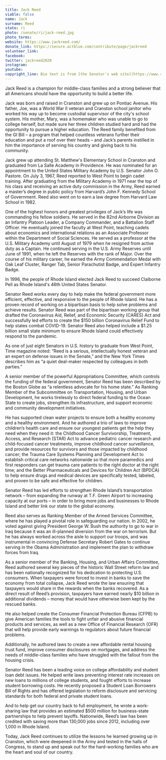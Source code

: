```yaml
---
title: Jack Reed
viable: false
name: Jack
surname: Reed
state: ri
photo: /senate/ri/jack-reed.jpg
photo_terms: 
website: https://www.jackreed.com/
donate_link: https://secure.actblue.com/contribute/page/jackreed
volunteer_link: 
facebook: 
twitter: jackreed2020
instagram: 
youtube: 
copyright_line: Bio text is from [the Senator's web site](https://www.reed.senate.gov/about/jacks-story).
---
```

Jack Reed is a champion for middle-class families and a strong believer that all Americans should have the opportunity to build a better life.

Jack was born and raised in Cranston and grew up on Pontiac Avenue.  His father, Joe, was a World War II veteran and Cranston school janitor who worked his way up to become custodial supervisor of the city's school system.  His mother, Mary, was a homemaker who was unable to go to college herself, but made sure her three children studied hard and had the opportunity to pursue a higher education.  The Reed family benefited from the GI Bill – a program that helped countless veterans further their education and put a roof over their heads – and Jack’s parents instilled in him the importance of serving his country and giving back to his community.

Jack grew up attending St. Matthew's Elementary School in Cranston and graduated from La Salle Academy in Providence.  He was nominated for an appointment to the United States Military Academy by U.S. Senator John O. Pastore.  On July 3, 1967, Reed reported to West Point to begin cadet training.  After graduating from the Military Academy in 1971 near the top of his class and receiving an active duty commission in the Army, Reed earned a master’s degree in public policy from Harvard’s John F. Kennedy School of Government.  Reed also went on to earn a law degree from Harvard Law School in 1982.

One of the highest honors and greatest privileges of Jack’s life was commanding his fellow soldiers.  He served in the 82nd Airborne Division as an Infantry Platoon Leader, a Company Commander, and a Battalion Staff Officer.  He eventually joined the faculty at West Point, teaching cadets about economics and international relations as an Associate Professor within the Department of Social Sciences.  He served as a professor at the U.S. Military Academy until August of 1979 when he resigned from active duty as a Captain.  He continued serving in the U.S. Army Reserves until June of 1991, when he left the Reserves with the rank of Major.  Over the course of his military career, he earned the Army Commendation Medal with Oak Leaf Cluster, Ranger Tab, Senior Parachutist Badge, and Expert Infantry Badge.

In 1996, the people of Rhode Island elected Jack Reed to succeed Claiborne Pell as Rhode Island's 46th United States Senator.

Senator Reed works every day to help make the federal government more efficient, effective, and responsive to the people of Rhode Island.  He has a proven record of working on a bipartisan basis to help solve problems and achieve results.  Senator Reed was part of the bipartisan working group that drafted the Coronavirus Aid, Relief, and Economic Security (CARES) Act and successfully led efforts to create the $150 billion Coronavirus Relief Fund to help states combat COVID-19.  Senator Reed also helped include a $1.25 billion small state minimum to ensure Rhode Island could effectively respond to the pandemic.

As one of just eight Senators in U.S. history to graduate from West Point, Time magazine noted: “Reed is a serious, intellectually honest veteran and an expert on defense issues in the Senate,” and the New York Times describes him as “a quiet deal-maker respected by colleagues in both parties.”

A senior member of the powerful Appropriations Committee, which controls the funding of the federal government, Senator Reed has been described by the Boston Globe as “a relentless advocate for his home state.”  As Ranking Member of the Subcommittee on Transportation, Housing, and Urban Development, he works tirelessly to direct federal funding to the Ocean State to create jobs, strengthen its infrastructure, and support economic and community development initiatives.

He has supported clean water projects to ensure both a healthy economy and a healthy environment.  And he authored a trio of laws to improve children’s health care and ensure our youngest patients get the help they need when they need it: the Childhood Cancer Survivorship, Treatment, Access, and Research (STAR) Act to advance pediatric cancer research and child-focused cancer treatments, improve childhood cancer surveillance, and provide resources for survivors and those impacted by childhood cancer; the Trauma Care Systems Planning and Development Act to establish critical care networks nationwide so that more paramedics and first responders can get trauma care patients to the right doctor at the right time; and the Better Pharmaceuticals and Devices for Children Act (BPDCA) to help ensure drugs and medical devices are specifically tested, labeled, and proven to be safe and effective for children.

Senator Reed has led efforts to strengthen Rhode Island’s transportation network – from expanding the runway at T.F. Green Airport to increasing capacity at our ports – in order to bring more jobs and businesses to Rhode Island and better link our state to the global economy.

Reed also serves as Ranking Member of the Armed Services Committee, where he has played a pivotal role in safeguarding our nation.  In 2002, he voted against giving President George W. Bush the authority to go to war in Iraq because it was an ill-planned diversion from the war on terrorism.  But he has always worked across the aisle to support our troops, and was instrumental in convincing Defense Secretary Robert Gates to continue serving in the Obama Administration and implement the plan to withdraw forces from Iraq.

As a senior member of the Banking, Housing, and Urban Affairs Committee, Reed authored several key pieces of the historic Wall Street reform law and has been nationally recognized for his dedication to protecting U.S. consumers.  When taxpayers were forced to invest in banks to save the economy from total collapse, Jack Reed wrote the law ensuring that taxpayers would share in the rewards when the banks recovered.  As a direct result of Reed’s provision, taxpayers have earned nearly $10 billion in additional dividends – money that would have otherwise been kept by the rescued banks.

He also helped create the Consumer Financial Protection Bureau (CFPB) to give American families the tools to fight unfair and abusive financial products and services, as well as a new Office of Financial Research (OFR) that will help provide early warnings to regulators about future financial problems.

Additionally, he authored laws to create a new affordable rental housing trust fund, improve consumer disclosures on mortgages, and address the needs of middle-class families who have struggled with the fallout from the housing crisis.

Senator Reed has been a leading voice on college affordability and student loan debt issues.  He helped write laws preventing interest rate increases on new loans to millions of college students, and fought efforts to increase student borrowing costs.  He recently proposed a Student Loan Borrowers Bill of Rights and has offered legislation to reform disclosure and servicing standards for both federal and private student loans.

And to help get our country back to full employment, he wrote a work-sharing law that provides an estimated $500 million for business-state partnerships to help prevent layoffs.  Nationwide, Reed’s law has been credited with saving more than 130,000 jobs since 2012, including over 1,000 in Rhode Island.

Today, Jack Reed continues to utilize the lessons he learned growing up in Cranston, which were deepened in the Army and tested in the halls of Congress, to stand up and speak out for the hard-working families who are the heart and soul of our country.
